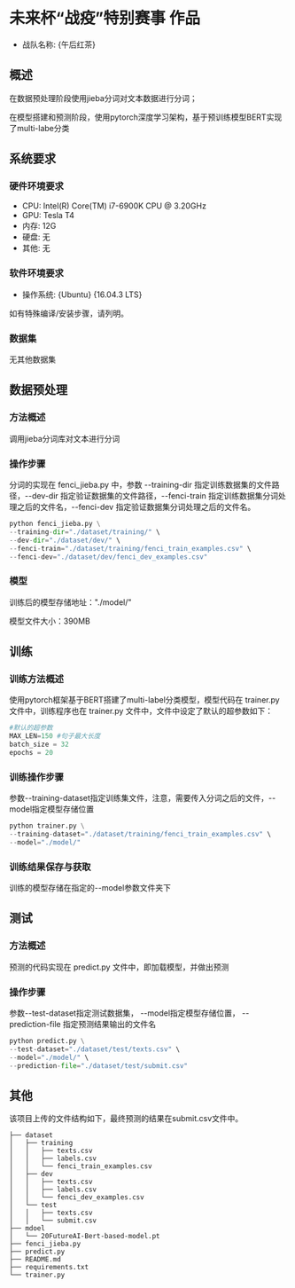 
# 未来杯“战疫”特别赛事 作品

* 战队名称: {午后红茶}


## 概述

在数据预处理阶段使用jieba分词对文本数据进行分词；

在模型搭建和预测阶段，使用pytorch深度学习架构，基于预训练模型BERT实现了multi-labe分类

## 系统要求

### 硬件环境要求

* CPU: Intel(R) Core(TM) i7-6900K CPU @ 3.20GHz
* GPU: Tesla T4
* 内存: 12G
* 硬盘: 无
* 其他: 无

### 软件环境要求

* 操作系统: {Ubuntu} {16.04.3 LTS}

如有特殊编译/安装步骤，请列明。

### 数据集

无其他数据集

## 数据预处理

### 方法概述
调用jieba分词库对文本进行分词

### 操作步骤
分词的实现在 fenci_jieba.py 中，参数 --training-dir 指定训练数据集的文件路径，--dev-dir 指定验证数据集的文件路径，--fenci-train 指定训练数据集分词处理之后的文件名，--fenci-dev 指定验证数据集分词处理之后的文件名。
```python
python fenci_jieba.py \
--training-dir="./dataset/training/" \
--dev-dir="./dataset/dev/" \
--fenci-train="./dataset/training/fenci_train_examples.csv" \
--fenci-dev="./dataset/dev/fenci_dev_examples.csv"

```
### 模型

训练后的模型存储地址："./model/"

模型文件大小：390MB


## 训练

### 训练方法概述

使用pytorch框架基于BERT搭建了multi-label分类模型，模型代码在 trainer.py 文件中，训练程序也在 trainer.py 文件中，文件中设定了默认的超参数如下：

```python
#默认的超参数
MAX_LEN=150 #句子最大长度
batch_size = 32 
epochs = 20 
```



### 训练操作步骤
参数--training-dataset指定训练集文件，注意，需要传入分词之后的文件，--model指定模型存储位置
```python
python trainer.py \
--training-dataset="./dataset/training/fenci_train_examples.csv" \
--model="./model/"

```

### 训练结果保存与获取

训练的模型存储在指定的--model参数文件夹下

## 测试

### 方法概述
预测的代码实现在 predict.py 文件中，即加载模型，并做出预测

### 操作步骤
参数--test-dataset指定测试数据集， --model指定模型存储位置， --prediction-file 指定预测结果输出的文件名
```python
python predict.py \
--test-dataset="./dataset/test/texts.csv" \
--model="./model/" \
--prediction-file="./dataset/test/submit.csv"
```

## 其他
该项目上传的文件结构如下，最终预测的结果在submit.csv文件中。

```
├── dataset
│   ├── training
│	│	├── texts.csv
│	│	├── labels.csv
│	│	└── fenci_train_examples.csv
│   ├── dev
│	│	├── texts.csv
│	│	├── labels.csv
│	│	└── fenci_dev_examples.csv
│   └── test
│	│	├── texts.csv
│	│	└── submit.csv
├── mdoel
│   └── 20FutureAI-Bert-based-model.pt
├── fenci_jieba.py
├── predict.py
├── README.md
├── requirements.txt
└── trainer.py
```
